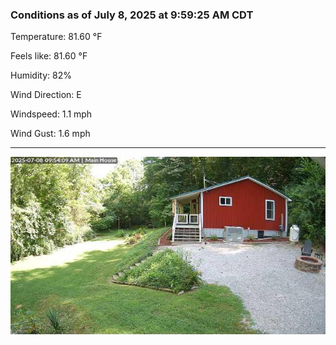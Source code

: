 ### Conditions as of July 8, 2025 at 9:59:25 AM CDT 

Temperature: 81.60 &deg;F

Feels like: 81.60 &deg;F

Humidity: 82%

Wind Direction: E

Windspeed: 1.1 mph

Wind Gust: 1.6 mph

---

<img src="./images/latest.jpeg"/>

